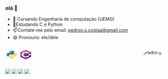 ### olá 👋

- 🔭 Cursando Engenharia de computação (UEMG)
- 🌱Estudando C e Python
- 📫Contate-me pelo email: pedroo.s.costaa@gmail.com 
- 😄 Pronouns: ele/dele

<div style="display: inline_block"><br>
 
  <img align="center" alt="Rafa-Python" height="30" width="40" src="https://raw.githubusercontent.com/devicons/devicon/master/icons/python/python-original.svg">
  <img align="center" alt="Rafa-Csharp" height="30" width="40" src="https://raw.githubusercontent.com/devicons/devicon/master/icons/csharp/csharp-original.svg">
  <img align="right" alt="Pedro-pic" height="150" style="border-radius:50px;" 
 src="https://media.discordapp.net/attachments/883498124641984556/1089882512878223450/4dc7c02c6f305467526c200285f67c34.jpg?width=428&height=606"
</div>

 ##
 
<div> 
  <a href="https://www.instagram.com/pedrosantm/" target="_blank"><img src="https://img.shields.io/badge/-Instagram-%23E4405F?style=for-the-badge&logo=instagram&logoColor=white" target="_blank"></a>
 <a href="https://discord.gg/wagxzStdcR" target="_blank"><img src="https://img.shields.io/badge/Discord-7289DA?style=for-the-badge&logo=discord&logoColor=white" target="_blank"></a> 
  <a href = "mailto:pedroo.s.costaagmail.com"><img src="https://img.shields.io/badge/-Gmail-%23333?style=for-the-badge&logo=gmail&logoColor=white" target="_blank"></a>
  <a href="https://https://www.linkedin.com/in/pedro-santos-747961264/" target="_blank"><img src="https://img.shields.io/badge/-LinkedIn-%230077B5?style=for-the-badge&logo=linkedin&logoColor=white" target="_blank"></a> 
  
</div>
